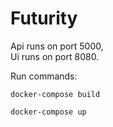 # Futurity

Api runs on port 5000,  
Ui runs on port 8080.

Run commands:

```
docker-compose build

docker-compose up
```
